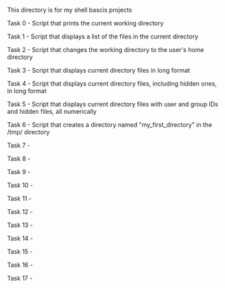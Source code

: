 This directory is for my shell bascis projects

Task 0 - Script that prints the current working directory

Task 1 - Script that displays a list of the files in the current directory

Task 2 - Script that changes the working directory to the user's home directory 

Task 3 - Script that displays current directory files in long format

Task 4 - Script that displays current directory files, including hidden ones, in long format

Task 5 - Script that displays current directory files with user and group IDs and hidden files, all numerically

Task 6 - Script that creates a directory named "my_first_directory" in the /tmp/ directory

Task 7 -

Task 8 -

Task 9 -

Task 10 -

Task 11 -

Task 12 -

Task 13 -

Task 14 -

Task 15 -

Task 16 -

Task 17 -